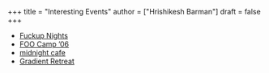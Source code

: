 +++
title = "Interesting Events"
author = ["Hrishikesh Barman"]
draft = false
+++

-   [Fuckup Nights](https://archive.ph/6Fqs8)
-   [FOO Camp ’06](https://scottberkun.com/2006/report-from-foo-camp-06-foocamp06/)
-   [midnight cafe](https://midnightcafe.substack.com/p/midnight-cafe-reflections-and-visions?s=35)
-   [Gradient Retreat](https://www.gradientretreat.com/)
